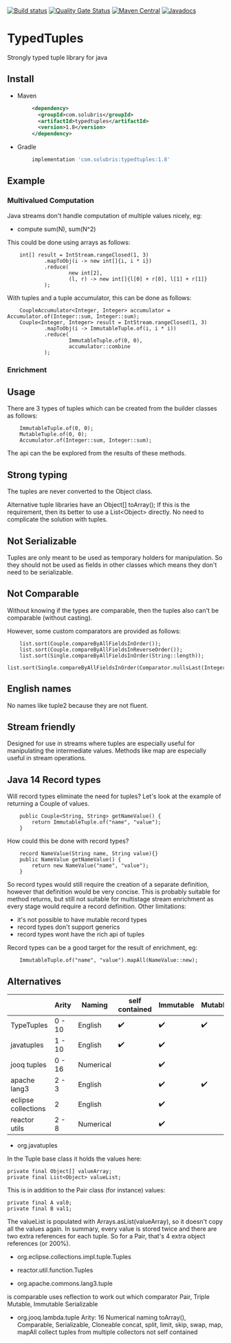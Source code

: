 [![Build status](https://travis-ci.org/solubris/typedtuples.svg?branch=master)](https://travis-ci.org/solubris/typedtuples)
[![Quality Gate Status](https://sonarcloud.io/api/project_badges/measure?project=solubris_typedtuples&metric=alert_status)](https://sonarcloud.io/dashboard?id=solubris_typedtuples)
[![Maven Central](https://maven-badges.herokuapp.com/maven-central/com.solubris/typedtuples/badge.svg)](https://maven-badges.herokuapp.com/maven-central/com.solubris/typedtuples)
[![Javadocs](http://www.javadoc.io/badge/com.solubris/typedtuples.svg)](http://www.javadoc.io/doc/com.solubris/typedtuples)

# TypedTuples

Strongly typed tuple library for java

## Install

- Maven
```xml
        <dependency>
          <groupId>com.solubris</groupId>
          <artifactId>typedtuples</artifactId>
          <version>1.8</version>
        </dependency>
```
- Gradle
```groovy
        implementation 'com.solubris:typedtuples:1.8'
```

## Example

### Multivalued Computation

Java streams don't handle computation of multiple values nicely, eg:
- compute sum(N), sum(N^2)

This could be done using arrays as follows:

        int[] result = IntStream.rangeClosed(1, 3)
                .mapToObj(i -> new int[]{i, i * i})
                .reduce(
                        new int[2],
                        (l, r) -> new int[]{l[0] + r[0], l[1] + r[1]}
                );

With tuples and a tuple accumulator, this can be done as follows:
    
        CoupleAccumulator<Integer, Integer> accumulator = Accumulator.of(Integer::sum, Integer::sum);
        Couple<Integer, Integer> result = IntStream.rangeClosed(1, 3)
                .mapToObj(i -> ImmutableTuple.of(i, i * i))
                .reduce(
                        ImmutableTuple.of(0, 0),
                        accumulator::combine
                );

### Enrichment



## Usage

There are 3 types of tuples which can be created from the builder classes as follows:

        ImmutableTuple.of(0, 0);
        MutableTuple.of(0, 0);
        Accumulator.of(Integer::sum, Integer::sum);

The api can the be explored from the results of these methods.

## Strong typing

The tuples are never converted to the Object class.

Alternative tuple libraries have an Object[] toArray();
If this is the requirement, then its better to use a List\<Object> directly.
No need to complicate the solution with tuples.

## Not Serializable

Tuples are only meant to be used as temporary holders for manipulation.
So they should not be used as fields in other classes which means they don't need to be serializable.

## Not Comparable

Without knowing if the types are comparable, then the tuples also can't be comparable (without casting).

However, some custom comparators are provided as follows:

        list.sort(Couple.compareByAllFieldsInOrder());
        list.sort(Couple.compareByAllFieldsInReverseOrder());
        list.sort(Single.compareByAllFieldsInOrder(String::length));
        list.sort(Single.compareByAllFieldsInOrder(Comparator.nullsLast(Integer::compareTo));

## English names

No names like tuple2 because they are not fluent.

## Stream friendly

Designed for use in streams where tuples are especially useful for manipulating the intermediate values.
Methods like map are especially useful in stream operations.

## Java 14 Record types

Will record types eliminate the need for tuples?
Let's look at the example of returning a Couple of values.

        public Couple<String, String> getNameValue() {
            return ImmutableTuple.of("name", "value");
        }
        
How could this be done with record types?

        record NameValue(String name, String value){}
        public NameValue getNameValue() {
            return new NameValue("name", "value");
        }
        
So record types would still require the creation of a separate definition, however that definition would be very concise.
This is probably suitable for method returns,
but still not suitable for multistage stream enrichment as every stage would require a record definition.
Other limitations:

- it's not possible to have mutable record types
- record types don't support generics
- record types wont have the rich api of tuples

Record types can be a good target for the result of enrichment, eg:

        ImmutableTuple.of("name", "value").mapAll(NameValue::new);

## Alternatives

|                     | Arity  | Naming    | self contained     | Immutable          | Mutable            | Strongly Typed     | Accumulators       | Comparators        | Collectors         | Overloaded Builders | Primitives         | Nullable Values    |
|---------------------|--------|-----------|--------------------|--------------------|--------------------|--------------------|--------------------|--------------------|--------------------|---------------------|--------------------|--------------------|
| TypeTuples          | 0 - 10 | English   | :heavy_check_mark: | :heavy_check_mark: | :heavy_check_mark: | :heavy_check_mark: | :heavy_check_mark: | :heavy_check_mark: |                    | :heavy_check_mark:  |                    | :heavy_check_mark: |
| javatuples          | 1 - 10 | English   | :heavy_check_mark: | :heavy_check_mark: |                    |                    |                    |                    |                    |                     |                    | :heavy_check_mark: |
| jooq tuples         | 0 - 16 | Numerical |                    | :heavy_check_mark: |                    |                    |                    |                    | :heavy_check_mark: |                     |                    | :heavy_check_mark: |
| apache lang3        | 2 - 3  | English   |                    | :heavy_check_mark: | :heavy_check_mark: |                    |                    |                    |                    |                     |                    | :heavy_check_mark: |
| eclipse collections | 2      | English   |                    | :heavy_check_mark: |                    |                    |                    |                    |                    |                     | :heavy_check_mark: | :heavy_check_mark: |
| reactor utils       | 2 - 8  | Numerical |                    | :heavy_check_mark: |                    |                    |                    |                    |                    | :heavy_check_mark:  |                    |                    |

- org.javatuples

In the Tuple base class it holds the values here:

    private final Object[] valueArray;
    private final List<Object> valueList;

This is in addition to the Pair class (for instance) values:

    private final A val0;
    private final B val1;

The valueList is populated with Arrays.asList(valueArray), so it doesn't copy all the values again.
In summary, every value is stored twice and there are two extra references for each tuple.
So for a Pair, that's 4 extra object references (or 200%).
    
- org.eclipse.collections.impl.tuple.Tuples

- reactor.util.function.Tuples

- org.apache.commons.lang3.tuple

is comparable
uses reflection to work out which comparator
Pair, Triple
Mutable, Immutable
Serializable

- org.jooq.lambda.tuple
Arity: 16
Numerical naming
toArray(), Comparable, Serializable, Cloneable
concat, split, limit, skip, swap, map, mapAll
collect tuples from multiple collectors
not self contained




